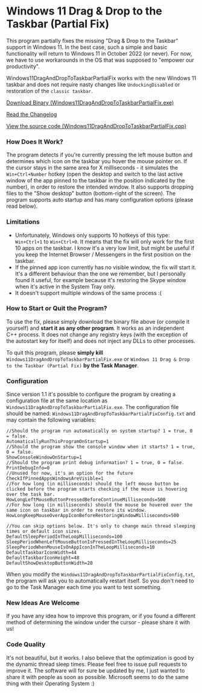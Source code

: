 # Windows 11 Drag & Drop to the Taskbar (Partial Fix)

This program partially fixes the missing "Drag & Drop to the Taskbar" support in Windows 11. In the best case, such a simple and basic functionality will return to Windows 11 in October 2022 (or never). For now, we have to use workarounds in the OS that was supposed to "empower our productivity".

Windows11DragAndDropToTaskbarPartialFix works with the new Windows 11 taskbar and does not require nasty changes like `UndockingDisabled` or restoration of the `classic taskbar`.

[Download Binary (Windows11DragAndDropToTaskbarPartialFix.exe)](https://github.com/HerMajestyDrMona/Windows11DragAndDropToTaskbarPartialFix/releases/)

[Read the Changelog](https://github.com/HerMajestyDrMona/Windows11DragAndDropToTaskbarPartialFix/blob/main/CHANGELOG.md)

[View the source code (Windows11DragAndDropToTaskbarPartialFix.cpp)](https://github.com/HerMajestyDrMona/Windows11DragAndDropToTaskbarPartialFix/blob/main/Windows11DragAndDropToTaskbarPartialFix/Windows11DragAndDropToTaskbarPartialFix.cpp)

### **How Does It Work?**

The program detects if you're currently pressing the left mouse button and determines which icon on the taskbar you hover the mouse pointer on. If the cursor stays in the same area for X milliseconds - it simulates the `Win+Ctrl+Number` hotkey (open the desktop and switch to the last active window of the app pinned to the taskbar in the position indicated by the number), in order to restore the intended window. It also supports dropping files to the "Show desktop" button (bottom-right of the screen). The program supports auto startup and has many configuration options (please read below).

### **Limitations**

* Unfortunately, Windows only supports 10 hotkeys of this type: `Win+Ctrl+1` to `Win+Ctrl+0`. It means that the fix will only work for the first 10 apps on the taskbar. I know it's a very low limit, but might be useful if you keep the Internet Browser / Messengers in the first position on the taskbar.
* If the pinned app icon currently has no visible window, the fix will start it. It's a different behaviour than the one we remember, but I personally found it useful, for example because it's restoring the Skype window when it's active in the System Tray only.
* It doesn't support multiple windows of the same process :(

### **How to Start or Quit the Program?**

To use the fix, please simply download the binary file above (or compile it yourself) and **start it as any other program**. It works as an independent C++ process. It does not change any registry keys (with the exception of the autostart key for itself) and does not inject any DLLs to other processes.

To quit this program, please **simply kill** `Windows11DragAndDropToTaskbarPartialFix.exe` or `Windows 11 Drag & Drop to the Taskbar (Partial Fix)` **by the Task Manager**.

### **Configuration**
Since version 1.1 it's possible to configure the program by creating a configuration file at the same location as `Windows11DragAndDropToTaskbarPartialFix.exe`. The configuration file should be named: `Windows11DragAndDropToTaskbarPartialFixConfig.txt` and may contain the following variables:

```
//Should the program run automatically on system startup? 1 = true, 0 = false.
AutomaticallyRunThisProgramOnStartup=1
//Should the program show the console window when it starts? 1 = true, 0 = false.
ShowConsoleWindowOnStartup=1
//Should the program print debug information? 1 = true, 0 = false.
PrintDebugInfo=0
//Unused for now, it's an option for the future
CheckIfPinnedAppsWindowsAreVisible=1
//For how long (in milliseconds) should the left mouse button be clicked before the program starts checking if the mouse is hovering over the task bar.
HowLongLeftMouseButtonPressedBeforeContinueMilliseconds=500
//For how long (in milliseconds) should the mouse be hovered over the same icon on taskbar in order to restore its window.
HowLongKeepMouseOverAppIconBeforeRestoringWindowMilliseconds=500

//You can skip options below. It's only to change main thread sleeping times or default icon sizes.
DefaultSleepPeriodInTheLoopMilliseconds=100
SleepPeriodWhenLeftMouseButtonIsPressedInTheLoopMilliseconds=25
SleepPeriodWhenMouseIsOnAppIconInTheLoopMilliseconds=10
DefaultTaskbarIconWidth=44
DefaultTaskbarIconHeight=48
DefaultShowDesktopButtonWidth=20
```

When you modify the `Windows11DragAndDropToTaskbarPartialFixConfig.txt`, the program will ask you to automatically restart itself. So you don't need to go to the Task Manager each time you want to test something.

### **New Ideas Are Welcome**

If you have any idea how to improve this program, or if you found a different method of determining the window under the cursor - please share it with us!

### **Code Quality**

It's not beautiful, but it works. I also believe that the optimization is good by the dynamic thread sleep times. Please feel free to issue pull requests to improve it. The software will for sure be updated by me, I just wanted to share it with people as soon as possible. Microsoft seems to do the same thing with their Operating System :)
